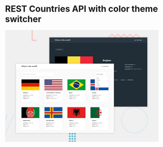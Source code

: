 # REST Countries API with color theme switcher

![Design preview for the REST Countries API with color theme switcher coding challenge](./public/images/desktop-preview.jpg)
